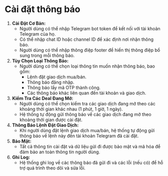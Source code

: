 # Cài đặt thông báo

1. **Cài Đặt Cơ Bản:**
    - Người dùng có thể nhập Telegram bot token để kết nối với tài khoản Telegram của họ.
    - Có thể nhập chat ID hoặc channel ID để xác định nơi nhận thông báo.
    - Người dùng có thể nhập thông điệp footer để hiển thị thông điệp bổ sung trong mỗi thông báo.
2. **Tùy Chọn Loại Thông Báo:**
    - Người dùng có thể chọn loại thông tin muốn nhận thông báo, bao gồm:
        - Lệnh đặt giao dịch mua/bán.
        - Thông báo đăng nhập.
        - Thông báo lấy mã OTP thành công.
        - Các thông báo khác liên quan đến tài khoản và giao dịch.
3. **Kiểm Tra Các Deal Đang Mở:**
    - Người dùng có thể chọn kiểm tra các giao dịch đang mở theo các khoảng thời gian khác nhau (1 phút, 1 giờ, 1 ngày).
    - Hệ thống tự động gửi thông báo về các giao dịch đang mở theo khoảng thời gian được cài đặt.
4. **Thông Báo Lệnh Đặt Giao Dịch:**
    - Khi người dùng đặt lệnh giao dịch mua/bán, hệ thống tự động gửi thông báo về lệnh này đến tài khoản Telegram đã cài đặt.
5. **Bảo Mật:**
    - Tất cả thông tin cài đặt và dữ liệu gửi đi được bảo mật và mã hóa để đảm bảo an toàn thông tin người dùng.
6. **Ghi Log:**
    - Hệ thống ghi log về các thông báo đã gửi đi và các lỗi (nếu có) để hỗ trợ quá trình theo dõi và sửa lỗi.